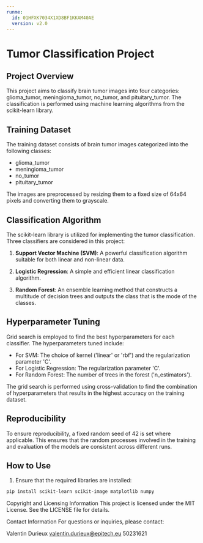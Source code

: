 ```yaml
---
runme:
  id: 01HFXK7034X1XD8BF1KKAM40AE
  version: v2.0
---
```


# Tumor Classification Project

## Project Overview

This project aims to classify brain tumor images into four categories: glioma_tumor, meningioma_tumor, no_tumor, and pituitary_tumor. The classification is performed using machine learning algorithms from the scikit-learn library.

## Training Dataset

The training dataset consists of brain tumor images categorized into the following classes:

- glioma_tumor
- meningioma_tumor
- no_tumor
- pituitary_tumor

The images are preprocessed by resizing them to a fixed size of 64x64 pixels and converting them to grayscale.

## Classification Algorithm

The scikit-learn library is utilized for implementing the tumor classification. Three classifiers are considered in this project:

1. **Support Vector Machine (SVM)**: A powerful classification algorithm suitable for both linear and non-linear data.

2. **Logistic Regression**: A simple and efficient linear classification algorithm.

3. **Random Forest**: An ensemble learning method that constructs a multitude of decision trees and outputs the class that is the mode of the classes.

## Hyperparameter Tuning

Grid search is employed to find the best hyperparameters for each classifier. The hyperparameters tuned include:

- For SVM: The choice of kernel ('linear' or 'rbf') and the regularization parameter 'C'.
- For Logistic Regression: The regularization parameter 'C'.
- For Random Forest: The number of trees in the forest ('n_estimators').

The grid search is performed using cross-validation to find the combination of hyperparameters that results in the highest accuracy on the training dataset.

## Reproducibility

To ensure reproducibility, a fixed random seed of 42 is set where applicable. This ensures that the random processes involved in the training and evaluation of the models are consistent across different runs.

## How to Use

1. Ensure that the required libraries are installed:

```sh
pip install scikit-learn scikit-image matplotlib numpy
```

Copyright and Licensing Information
This project is licensed under the MIT License. See the LICENSE file for details.

Contact Information
For questions or inquiries, please contact:

Valentin Durieux
valentin.durieux@epitech.eu
50231621